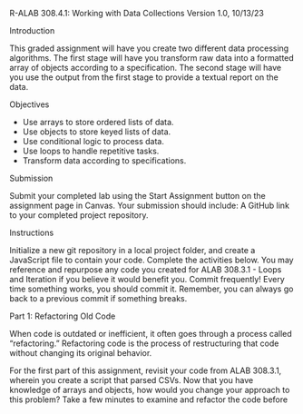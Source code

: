 R-ALAB 308.4.1: Working with Data Collections
Version 1.0, 10/13/23

Introduction

This graded assignment will have you create two different data processing algorithms. The first stage will have you transform raw data into a formatted array of objects according to a specification. The second stage will have you use the output from the first stage to provide a textual report on the data.

Objectives

- Use arrays to store ordered lists of data.
- Use objects to store keyed lists of data.
- Use conditional logic to process data.
- Use loops to handle repetitive tasks.
- Transform data according to specifications.

Submission

Submit your completed lab using the Start Assignment button on the assignment page in Canvas.
Your submission should include:
A GitHub link to your completed project repository.

Instructions

Initialize a new git repository in a local project folder, and create a JavaScript file to contain your code. Complete the activities below. You may reference and repurpose any code you created for ALAB 308.3.1 - Loops and Iteration if you believe it would benefit you.
Commit frequently! Every time something works, you should commit it. Remember, you can always go back to a previous commit if something breaks.

Part 1: Refactoring Old Code

When code is outdated or inefficient, it often goes through a process called “refactoring.” Refactoring code is the process of restructuring that code without changing its original behavior.

For the first part of this assignment, revisit your code from ALAB 308.3.1, wherein you create a script that parsed CSVs. Now that you have knowledge of arrays and objects, how would you change your approach to this problem? Take a few minutes to examine and refactor the code before continuing.

Part 2: Expanding Functionality

Now that you are familiar with your code, and perhaps have improved it, it is time to expand upon its functionality.

Begin with the following task:

- Declare a variable that stores the number of columns in each row of data within the CSV.

- Instead of hard-coding four columns per row, expand your code to accept any number of columns. This should be calculated dynamically based on the first row of data.

For example, if the first row of data (the headings) has eight entries, your program should create eight entries per row. You can safely assume that all rows that follow will contain the same number of entries per row.
After you have implemented the above:

- Store your results in a two-dimensional array.
  - Each row should be its own array, with individual entries for each column.
  - Each row should be stored in a parent array, with the heading row located at index 0.
- Cache this two-dimensional array in a variable for later use.
  Using the original CSV example data, here is what the result of this step should look like:

  `ID,Name,Occupation,Age\n42,Bruce,Knight,41\n57,Bob,Fry Cook,19\n63,Blaine,Quiz Master,58\n98,Bill,Doctor’s Assistant,26`

  becomes

  `[["ID", "Name", "Occupation", "Age"], ["42", "Bruce", "Knight", "41"], ["57", "Bob", "Fry Cook", "19"], ["63", "Blaine", "Quiz Master", "58"], ["98", "Bill", "Doctor’s Assistant", "26"]]`

Part 3: Transforming Data

While the data is now much more workable than it was in its string format, there is still a large amount of obscurity in the data itself. When we access an arbitrary index of the results array, it is impossible to know what that data is referring to without additional cross-referencing.
In order to make it more obvious what the data is, we will transform our rows into objects.
Implement the following:

- For each row of data in the result array produced by your code above, create an object where the key of each value is the heading for that value’s column.
  - Convert these keys to all lowercase letters for consistency.
- Store these objects in an array, in the order that they were originally listed.
- Since the heading for each column will be stored in the object keys, you do not need to create an object for the heading row itself.

For instance, the results of the example data above being passed through this step are as follows:

`[["ID", "Name", "Occupation", "Age"], ["42", "Bruce", "Knight", "41"], ["57", "Bob", "Fry Cook", "19"], ["63", "Blaine", "Quiz Master", "58"], ["98", "Bill", "Doctor’s Assistant", "26"]]`

becomes

`[{ id: "42", name: "Bruce", occupation: "Knight", age: "41" }, { id: "57", name: "Bob", occupation: "Fry Cook", age: "19" }, { id: "63", name: "Blaine", occupation: "Quiz Master", age: "58" }, { id: "98", name: "Bill", occupation: "Doctor’s Assistant", age: "26" }]`

Important: While this functionality can be built into the original CSV parser you built in Part 2, we are intentionally creating two different algorithms to test different skillsets. Please leave these sections separate even if it would be more efficient to combine them.

Part 4: Sorting and Manipulating Data

It is important to know how to work with data in this format, an array of objects, as it is one of the most commonly used data formats in JavaScript.
Using array methods, accomplish the following tasks, in order upon the result of Part 3:

- Remove the last element from the sorted array.

- Insert the following object at index 1:
  `{ id: "48", name: "Barry", occupation: "Runner", age: "25" }`

- Add the following object to the end of the array:
  `{ id: "7", name: "Bilbo", occupation: "None", age: "111" }`

So far, the results should look like this:

`[{ id: "42", name: "Bruce", occupation: "Knight", age: "41" }, { id: "48", name: "Barry", occupation: "Runner", age: "25" }, { id: "57", name: "Bob", occupation: "Fry Cook", age: "19" }, { id: "63", name: "Blaine", occupation: "Quiz Master", age: "58" }, { id: "7", name: "Bilbo", occupation: "None", age: "111" }]`

Finally, use the values of each object within the array and the array’s length property to calculate the average age of the group. This calculation should be accomplished using a loop.

Part 5: Full Circle

As a final task, transform the final set of data back into CSV format.
There are a number of ways to do this; be creative!
Once complete, be sure to submit your work according to the submission instructions at the beginning of this document.
